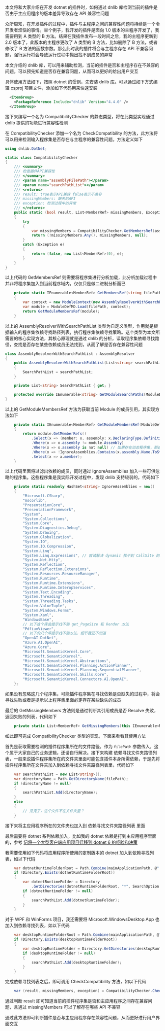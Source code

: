 本文将和大家介绍在开发 dotnet 的插件时，如何通过 dnlib 库检测当前的插件是否由于主应用程序的版本差异导致存在 API 兼容性问题

<!--more-->


<!-- CreateTime:2024/2/19 9:31:09 -->

<!-- 发布 -->
<!-- 博客 -->

众所周知，在开发插件的过程中，插件与主程序之间的兼容性问题将持续是一个令开发者烦恼的事情。举个例子，我开发的插件是面向 1.0 版本的主程序开发了，我需要用到 A 类型的 B 方法。结果在我插件发布一段时间之后，我的主程序更新到 2.0 版本了，此版本的主程序更改了 A 类型的 B 方法，比如删除了 B 方法，或者修改了 B 方法的函数参数。那么此时我的插件将会与主程序存在 API 不兼容问题，强行运行将会导致运行过程中抛出找不到成员的异常

本文介绍的 dnlib 库，可以用来辅助检测，当前的插件是否和主程序存在不兼容的问题。可以预先知道是否存在兼容问题，从而可以更好的给出用户交互

具体使用方法如下，按照 dotnet 的惯例，先安装 dnlib 库。可以通过如下方式编辑 csproj 项目文件，添加如下代码用来快速安装

```xml
  <ItemGroup>
    <PackageReference Include="dnlib" Version="4.4.0" />
  </ItemGroup>
```

接下来编写一个名为 CompatibilityChecker 的静态类型，将在此类型实现通过 dnlib 提供的功能进行兼容性检测

在 CompatibilityChecker 添加一个名为 CheckCompatibility 的方法，此方法将可以用来检测输入程序集是否存在与主程序的兼容性问题。方法定义如下

```csharp
using dnlib.DotNet;

static class CompatibilityChecker
{
    /// <summary>
    /// 检查插件API兼容性
    /// </summary>
    /// <param name="assemblyFilePath"></param>
    /// <param name="searchPathList"></param>
    /// <returns>
    /// result: true表示API兼容 false表示不兼容
    /// missingMembers: 缺失的API
    /// exception: 检测过程中的异常
    /// </returns>
    public static (bool result, List<MemberRef> missingMembers, Exception? exception) CheckCompatibility(string assemblyFilePath, List<string> searchPathList)
    {
        try
        {
            var missingMembers = CompatibilityChecker.GetMembersRef(assemblyFilePath, searchPathList).GetMissingMembers();
            return (!missingMembers.Any(), missingMembers, null);
        }
        catch (Exception e)
        {
            return (false, new List<MemberRef>(0), e);
        }
    }
}
```

以上代码的 GetMembersRef 则需要将程序集进行分析加载，此分析加载过程中并非将程序集加入到当前程序域内，仅仅只是做二进制分析而已

```csharp
    private static IEnumerable<MemberRef> GetMembersRef(string filePath, List<string> searchPathList)
    {
        var context = new ModuleContext(new AssemblyResolverWithSearchPathList(searchPathList));
        var module = ModuleDefMD.Load(filePath, context);
        return GetModuleMembersRef(module);
    }
```

以上的 AssemblyResolverWithSearchPathList 类型为自定义类型，作用就是根据输入的程序集依赖寻找路径列表，执行程序集依赖寻找策略。这个类型为本文所需要的核心实现方法，其核心原理就是通过 dnlib 的分析，读取程序集依赖寻找路径，查找是否存在某些依赖成员无法找到，从而了解是否存在兼容性问题

```csharp
class AssemblyResolverWithSearchPathList : AssemblyResolver
{
    public AssemblyResolverWithSearchPathList(List<string> searchPathList)
    {
        SearchPathList = searchPathList;
    }

    private List<string> SearchPathList { get; }

    protected override IEnumerable<string> GetModuleSearchPaths(ModuleDef module) => base.GetModuleSearchPaths(module).Concat(SearchPathList);
}
```

以上的 GetModuleMembersRef 方法为获取当前 Module 的成员引用，其实现方法如下

```csharp
    private static IEnumerable<MemberRef> GetModuleMembersRef(ModuleDefMD module)
    {
        return module.GetMemberRefs()
            .Select(x => (member: x, assembly: x.DeclaringType.DefinitionAssembly))
            .Where(x => x.assembly != module.Assembly)
            .Where(x => x.assembly is not null) // 如果存在动态程序集，那这里可能拿到空值
            .Where(x => !IgnoreAssemblies.Contains(x.assembly.Name.ToString())) // 这是可选的
            .Select(x => x.member);
    }
```

以上代码里面将过滤出依赖的成员，同时通过 IgnoreAssemblies 加入一些可供忽略的程序集。这些程序集是我实际开发过程中，发现 dnlib 支持较弱的，代码如下

```csharp
    private static readonly HashSet<string> IgnoreAssemblies = new()
    {
        "Microsoft.CSharp",
        "mscorlib",
        "PresentationCore",
        "PresentationFramework",
        "System",
        "System.Collections",
        "System.Core",
        "System.Diagnostics.Debug",
        "System.Drawing",
        "System.Globalization",
        "System.IO",
        "System.IO.Compression",
        "System.Linq",
        "System.Linq.Expressions", // 尝试解决 dynamic 找不到 CallSite 的锅
        "System.Net.Http",
        "System.Reflection",
        "System.Reflection.Extensions",
        "System.Resources.ResourceManager",
        "System.Runtime",
        "System.Runtime.Extensions",
        "System.Runtime.InteropServices",
        "System.Text.Encoding",
        "System.Threading",
        "System.Threading.Tasks",
        "System.ValueTuple",
        "System.Windows.Forms",
        "System.Xaml",
        "WindowsBase",
        // 以下这个库会提示找不到 get_PageSize 和 Render 方法
        "PdfiumViewer",
        // 以下的几个库提示找不到方法，细节我还不知道
        "OpenAI-DotNet",
        "Azure.AI.OpenAI",
        "Azure.Core",
        "Microsoft.SemanticKernel.Core",
        "Microsoft.SemanticKernel",
        "Microsoft.SemanticKernel.Abstractions",
        "Microsoft.SemanticKernel.Planning.ActionPlanner",
        "Microsoft.SemanticKernel.Planning.SequentialPlanner",
        "Microsoft.SemanticKernel.Skills.Core",
        "Microsoft.SemanticKernel.Connectors.AI.OpenAI",
    };
```

如果没有忽略这几个程序集，可能插件程序集在寻找依赖是否缺失的过程中，将会寻找失败或者是提示以上程序集里面必定存在某些缺失的成员

最后的 GetMissingMembers 方法则是通过判断其引用成员是否 Resolve 失败，返回失败的列表，代码如下

```csharp
    private static List<MemberRef> GetMissingMembers(this IEnumerable<MemberRef> members) => members.Where(x => x.Resolve() == null).ToList();
```

如此即可完成 CompatibilityChecker 类型的实现，下面来看看其使用方法

首先是获取需要检测的插件程序集所在的文件路径，作为 `filePath` 参数传入，这个属于大家自己的业务逻辑，还请自行解决。接下来构建 依赖寻找文件夹路径列表，一般来说插件程序集所在的文件夹里面可能包含插件本身所需依赖，于是先将插件程序集所在文件夹加入到依赖寻找文件夹路径列表里，代码如下

```csharp
    var searchPathList = new List<string>();
    var directoryName = Path.GetDirectoryName(filePath);
    if (directoryName != null)
    {
        searchPathList.Add(directoryName);
    }
    else
    {
        // 见鬼了，这个文件不在文件夹里？
    }
```

接下来将主应用程序所在的文件夹也加入到 依赖寻找文件夹路径列表 里面

最后需要将 dotnet 系列依赖加入，比如我的 dotnet 依赖是打到主应用程序里面的，参考 [记将一个大型客户端应用项目迁移到 dotnet 6 的经验和决策](https://blog.lindexi.com/post/%E8%AE%B0%E5%B0%86%E4%B8%80%E4%B8%AA%E5%A4%A7%E5%9E%8B%E5%AE%A2%E6%88%B7%E7%AB%AF%E5%BA%94%E7%94%A8%E9%A1%B9%E7%9B%AE%E8%BF%81%E7%A7%BB%E5%88%B0-dotnet-6-%E7%9A%84%E7%BB%8F%E9%AA%8C%E5%92%8C%E5%86%B3%E7%AD%96.html )

我需要使用如下代码将应用程序所使用的定制版本的 dotnet 加入到依赖寻找列表，如以下代码

```csharp
    var dotnetRuntimeFolderRoot = Path.Combine(mainApplicationPath, @"..\runtime\shared\Microsoft.NETCore.App\");
    if (Directory.Exists(dotnetRuntimeFolderRoot))
    {
        var dotnetRuntimeFolder = Directory
            .GetDirectories(dotnetRuntimeFolderRoot, "*", SearchOption.TopDirectoryOnly).FirstOrDefault();
        if (dotnetRuntimeFolder != null)
        {
            searchPathList.Add(dotnetRuntimeFolder);
        }
    }
```

对于 WPF 和 WinForms 项目，我还需要将 Microsoft.WindowsDesktop.App 也加入到依赖寻找列表，如以下代码

```csharp
    var desktopRuntimeFolderRoot = Path.Combine(mainApplicationPath, @"..\runtime\shared\Microsoft.WindowsDesktop.App\");
    if (Directory.Exists(desktopRuntimeFolderRoot))
    {
        var desktopRuntimeFolder = Directory.GetDirectories(desktopRuntimeFolderRoot, "*", SearchOption.TopDirectoryOnly).FirstOrDefault();
        if (desktopRuntimeFolder != null)
        {
            searchPathList.Add(desktopRuntimeFolder);
        }
    }
```

完成依赖寻找列表之后，即可调用 CheckCompatibility 方法，如以下代码

```csharp
    var (result, missingMembers, exception) = CompatibilityChecker.CheckCompatibility(filePath, searchPathList);
```

通过判断 result 即可知道当前的插件程序集是否和主应用程序之间存在兼容问题，且通过 missingMembers 可以了解存在哪些 API 不兼容

通过此方法即可判断插件是否与主应用程序存在兼容性问题，从而更好进行用户界面交互
